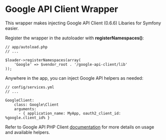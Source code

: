 # Google API Client Wrapper

This wrapper makes injecting Google API Client (0.6.6) Libaries for Symfony easier.

Register the wrapper in the autoloader with **registerNamespaces()**:

	// app/autoload.php
	// ...

    $loader->registerNamespaces(array(
    	'Google' => $vendor_root . '/google-api-client/lib'
	));

Anywhere in the app, you can inject Google API helpers as needed:

    // config/services.yml
    // ...

    GoogleClient:
        class: Google\Client
        arguments:
          - { application_name: MyApp, oauth2_client_id: %google.client_id% }

Refer to Google API PHP Client [documentation](https://code.google.com/p/google-api-php-client/) for more details on usage and available helpers.
